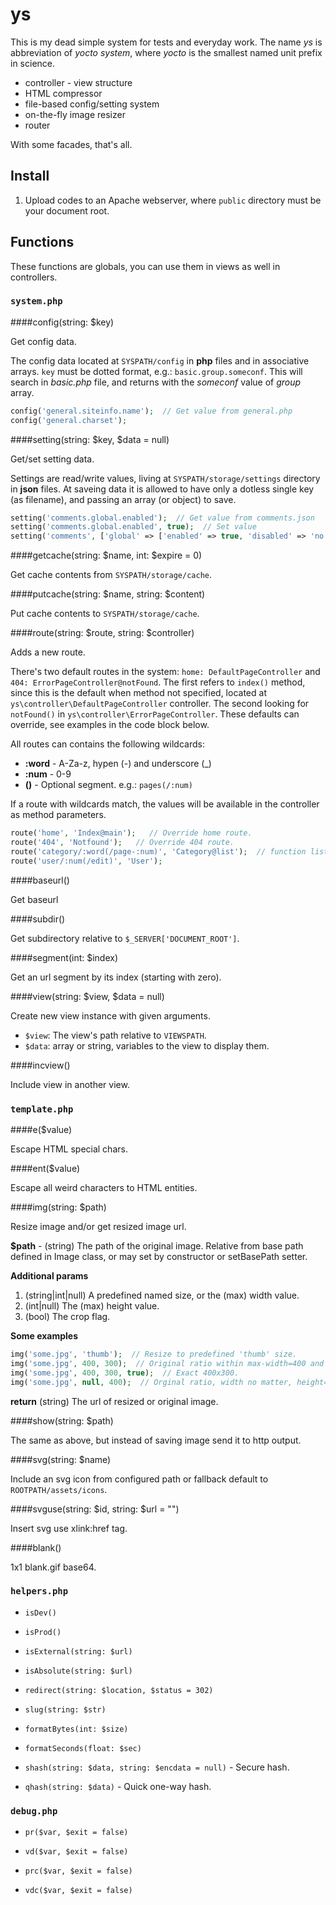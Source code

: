 # ys

This is my dead simple system for tests and everyday work. The name *ys* is abbreviation of *yocto system*, where *yocto* is the smallest named unit prefix in science.

- controller - view structure
- HTML compressor
- file-based config/setting system
- on-the-fly image resizer
- router

With some facades, that's all. 


## Install

1. Upload codes to an Apache webserver, where `public` directory must be your document root.



## Functions

These functions are globals, you can use them in views as well in controllers.


### `system.php`

####config(string: $key)

Get config data.

The config data located at `SYSPATH/config` in __php__ files and in associative arrays. 
`key` must be dotted format, e.g.: `basic.group.someconf`. This will search in *basic.php* 
file, and returns with the *someconf* value of *group* array.

```php
config('general.siteinfo.name');  // Get value from general.php
config('general.charset');
```

####setting(string: $key, $data = null)

Get/set setting data.

Settings are read/write values, living at `SYSPATH/storage/settings` directory 
in __json__ files. At saveing data it is allowed to have only a dotless single key 
(as filename), and passing an array (or object) to save.

```php
setting('comments.global.enabled');  // Get value from comments.json
setting('comments.global.enabled', true);  // Set value
setting('comments', ['global' => ['enabled' => true, 'disabled' => 'no']]);  // Two values at once.
```

####getcache(string: $name, int: $expire = 0)

Get cache contents from `SYSPATH/storage/cache`.

####putcache(string: $name, string: $content)

Put cache contents to `SYSPATH/storage/cache`.

####route(string: $route, string: $controller)

Adds a new route.

There's two default routes in the system: `home: DefaultPageController` and `404: ErrorPageController@notFound`. 
The first refers to `index()` method, since this is the default when method not specified, located at 
`ys\controller\DefaultPageController` controller. The second looking for `notFound()` in 
`ys\controller\ErrorPageController`. These defaults can override, see examples in the code block below.

All routes can contains the following wildcards:

- __:word__       - A-Za-z, hypen (-) and underscore (_)
- __:num__        - 0-9
- __()__          - Optional segment. e.g.: `pages(/:num)`

If a route with wildcards match, the values will be available in the controller as method parameters.

```php
route('home', 'Index@main');   // Override home route.
route('404', 'Notfound');   // Override 404 route.
route('category/:word(/page-:num)', 'Category@list');  // function list($category_slug, $pagenum = 1) {}
route('user/:num(/edit)', 'User');
```


####baseurl()

Get baseurl

####subdir()

Get subdirectory relative to `$_SERVER['DOCUMENT_ROOT']`.

####segment(int: $index)

Get an url segment by its index (starting with zero).

####view(string: $view, $data = null)

Create new view instance with given arguments.

- `$view`: The view's path relative to `VIEWSPATH`.
- `$data`: array or string, variables to the view to display them.

####incview()

Include view in another view.



### `template.php`

####e($value)

Escape HTML special chars.

####ent($value)

Escape all weird characters to HTML entities.

####img(string: $path)

Resize image and/or get resized image url.

__$path__ - (string) The path of the original image.
          Relative from base path defined in Image class,
          or may set by constructor or setBasePath setter.

__Additional params__

1. (string|int|null) A predefined named size, or the (max) width value.
2. (int|null) The (max) height value.
3. (bool) The crop flag.

__Some examples__

```php
img('some.jpg', 'thumb');  // Resize to predefined 'thumb' size.
img('some.jpg', 400, 300);  // Original ratio within max-width=400 and max-height=300.
img('some.jpg', 400, 300, true);  // Exact 400x300.
img('some.jpg', null, 400);  // Orginal ratio, width no matter, height=400.
```

__return__ (string) The url of resized or original image.

####show(string: $path)

The same as above, but instead of saving image send it to http output.

####svg(string: $name)

Include an svg icon from configured path or fallback default to `ROOTPATH/assets/icons`.
         
####svguse(string: $id, string: $url = "")

Insert svg use xlink:href tag.

####blank()

1x1 blank.gif base64.



### `helpers.php`

- `isDev()`

- `isProd()`

- `isExternal(string: $url)`

- `isAbsolute(string: $url)`

- `redirect(string: $location, $status = 302)`

- `slug(string: $str)`

- `formatBytes(int: $size)`

- `formatSeconds(float: $sec)`

- `shash(string: $data, string: $encdata = null)` - Secure hash.

- `qhash(string: $data)` - Quick one-way hash.


### `debug.php`

- `pr($var, $exit = false)`

- `vd($var, $exit = false)`

- `prc($var, $exit = false)`

- `vdc($var, $exit = false)` 
